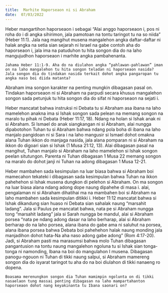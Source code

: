 ```yaml
---
title:  Marhite Haporseaon ni si Abraham
date:  07/03/2022
---
```


Heber mangartihon haporseaon i sebagai “Alai anggo haporseaon i, pos ni roha do i di angka sihirimon, jala pamotoan na tontu taringot tu na so niida” (Heber 11:1). Jala nag mangihut musena mangalehon angka daftar-daftar ni halak angka na setia sian sejarah ni Israel na gabe contoh aha do haporseaon i, jala ima na patuduhon tu hita songon dia do na laho mangujudhon haporseaon i marhite angka pambahenanta.

`Jahama Heber 11:1-9. Aha do na diulahon angka “pahlawan-pahlawan” iman on na laho mangalehon tu hita songon teladan ni haporseaon nasida? Jala songon dia do tindakan nasida terkait dohot angka pangaropan tu angka naso boi diida matanta?`

Abraham ima songon karakter na penting mungkin dibagasan pasal on. Tindakan haporseaon ni si Abraham na parpudi secara khusus mangalehon songon sada petunjuk tu hita songon dia do sifat ni haporseaon na sejati i.

Heber mancatat bahwa instruksi ni Debata tu si Abraham asa ibana na laho mamelehon anakna ima si Ishak songon sada pelean na memang songon na maralo tu pihak ni Debata (Heber 11:17, 18). Ndang na holan si Ishak anak ni si Abraham. Si Ismael do anak siangkangan ni si Abraham, alai nungga dipabotohon  Tuhan tu si Abraham bahwa ndang pola boha di ibana na laho manjalo pangidoan ni si Sara i na laho mangusir si Ismael dohot omakna alana Tuhan ikkon do manjaga nasida, jala alana pomparan ni si Abraham na ikkon do digoari sian si Ishak (1 Musa 21:12, 13). Alai dibagasan pasal na mangihut, Tuhan manjalo si Abraham na laho mamelehon si Ishak songon peelan situtungon. Parenta ni Tuhan dibagasan 1 Musa 22 memang songon na maralo do dohot janji ni Tuhan na adong dibagasan 1 Musa 12-21.

Heber mambahen sada kesimpulan na luar biasa bahwa si Abraham boi mamecahon tekateki i dibagasan sada kesimpulan bahwa Tuhan na ikkon pahehehon si Ishak musena dungkon di pelehon si Abraham. On ma songon na luar biasa alana ndang adong dope naung dipahehe di masa i. alai, pengalaman ni si Abraham dihatihai ma na mambahen boi si Abraham na laho mambahen sada kesimpulan ditikki i. Heber 11:12 mancatat bahwa si Ishak dikandung sian huaso ni Debata sian sahalak naung “marsahit ladang”. Jala si Paulus pe mancatat bahwa, nata pe si Abraham nungga tong “marsahit ladang” jala si Sarah nungga be mandul, alai si Abraham porsea “nata pe ndang adong dasar na laho berharap, alai si Abraham berharap do na laho porsea, alana ibana do gabe ama ni saluhut na porsea, alana ibana porsea bahwa Debata boi pahehehon halak naung monding jala manjadihon dohot hata-Na aha naso adong gabe adong” (Rom 4:17-20). Jadi, si Abraham pasti ma marasumsi bahwa molo Tuhan dibagasan pangantusion na tontu naung mangalehon ngoluna tu si Ishak sian tonga-tonga ni namonding, Ibana na boi do mangulahon I musena. Dibagasan panogu-ngouon ni Tuhan di tikki naung salpui, si Abraham mamereng songon dia do isyarat taringot tu aha do na boi diulahon di tikki nanaeng ro dopena.

`Boasama merenungkon songon dia Tuhan mamimpin ngolunta on di tikki nasaelaon tung massai penting dibagasan na laho mampartahanton haporseaon dohot nang keyakinanta tu Ibana saonari on?`